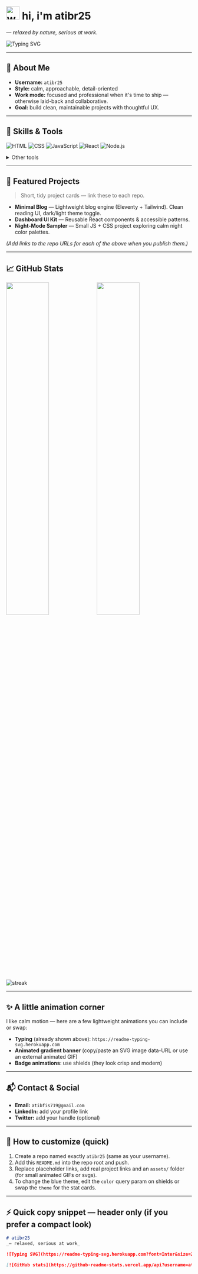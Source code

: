 # <img alt="wave" src="https://raw.githubusercontent.com/atibr25/atibr25/main/assets/wave.png" width="36"/> hi, i'm **atibr25**
_— relaxed by nature, serious at work._

![Typing SVG](https://readme-typing-svg.herokuapp.com?font=Inter&size=24&pause=2000&color=4FC3F7&width=600&lines=Building+clean+code+%7C+Designing+minimal+UIs+%7C+Learning+every+day)

---

## 🔹 About Me
- **Username:** `atibr25`  
- **Style:** calm, approachable, detail-oriented  
- **Work mode:** focused and professional when it's time to ship — otherwise laid-back and collaborative.  
- **Goal:** build clean, maintainable projects with thoughtful UX.

---

## 🔧 Skills & Tools
<!-- Badges are a nice visual cue — keep them compact -->
![HTML](https://img.shields.io/badge/HTML5-%23E44D26.svg?style=for-the-badge&logo=html5&logoColor=white)
![CSS](https://img.shields.io/badge/CSS3-%231572B6.svg?style=for-the-badge&logo=css3&logoColor=white)
![JavaScript](https://img.shields.io/badge/JavaScript-%23F7DF1E.svg?style=for-the-badge&logo=javascript&logoColor=black)
![React](https://img.shields.io/badge/React-%2320232a.svg?style=for-the-badge&logo=react)
![Node.js](https://img.shields.io/badge/Node.js-%23339933.svg?style=for-the-badge&logo=node.js&logoColor=white)

<details>
<summary>Other tools</summary>

- Git, GitHub Actions, Vite, Tailwind CSS, Express, PostgreSQL, Figma
</details>

---

## 🚀 Featured Projects
> Short, tidy project cards — link these to each repo.

- **Minimal Blog** — Lightweight blog engine (Eleventy + Tailwind). Clean reading UI, dark/light theme toggle.  
- **Dashboard UI Kit** — Reusable React components & accessible patterns.  
- **Night-Mode Sampler** — Small JS + CSS project exploring calm night color palettes.

*(Add links to the repo URLs for each of the above when you publish them.)*

---

## 📈 GitHub Stats
<!-- GitHub-readme-stats cards — pleasant blueberry/lightblue theme -->
<p float="left">
  <img align="center" src="https://github-readme-stats.vercel.app/api?username=atibr25&show_icons=true&theme=blueberry" width="48%"/>
  <img align="center" src="https://github-readme-stats.vercel.app/api/top-langs/?username=atibr25&layout=compact&theme=blueberry" width="48%"/>
</p>

<!-- optional streaks -->
<img src="https://github-readme-streak-stats.herokuapp.com/?user=atibr25&theme=blueberry" alt="streak" />

---

## ✨ A little animation corner
I like calm motion — here are a few lightweight animations you can include or swap:

- **Typing** (already shown above): `https://readme-typing-svg.herokuapp.com`  
- **Animated gradient banner** (copy/paste an SVG image data-URL or use an external animated GIF)  
- **Badge animations**: use shields (they look crisp and modern)

---

## 📬 Contact & Social
- **Email:** `atibfis719@gmail.com`  
- **LinkedIn:** add your profile link  
- **Twitter:** add your handle (optional)

---

## 🧭 How to customize (quick)
1. Create a repo named exactly `atibr25` (same as your username).  
2. Add this `README.md` into the repo root and push.  
3. Replace placeholder links, add real project links and an `assets/` folder (for small animated GIFs or svgs).  
4. To change the blue theme, edit the `color` query param on shields or swap the `theme` for the stat cards.

---

## ⚡ Quick copy snippet — header only (if you prefer a compact look)

```md
# atibr25
_— relaxed, serious at work_

![Typing SVG](https://readme-typing-svg.herokuapp.com?font=Inter&size=24&pause=2000&color=4FC3F7&width=600&lines=Building+clean+code+%7C+Designing+minimal+UIs+%7C+Learning+every+day)

[![GitHub stats](https://github-readme-stats.vercel.app/api?username=atibr25&theme=blueberry&show_icons=true)](https://github.com/atibr25)
